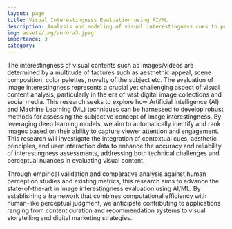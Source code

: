 ```yaml
---
layout: page
title: Visual Interestingness Evaluation using AI/ML
description: Analysis and modeling of visual interestingness cues to predict viewer engagements with visual content
img: assets/img/aurora3.jpeg
importance: 3
category: 
---
```


The interestingness of visual contents such as images/videos are determined by a multitude of factures such as aesthethic appeal, scene composition, color palettes, novelty of the subject etc. The evaluation of image interestingness represents a crucial yet challenging aspect of visual content analysis, particularly in the era of vast digital image collections and social media. This research seeks to explore how Artificial Intelligence (AI) and Machine Learning (ML) techniques can be harnessed to develop robust methods for assessing the subjective concept of image interestingness. By leveraging deep learning models, we aim to automatically identify and rank images based on their ability to capture viewer attention and engagement. This research will investigate the integration of contextual cues, aesthetic principles, and user interaction data to enhance the accuracy and reliability of interestingness assessments, addressing both technical challenges and perceptual nuances in evaluating visual content.

Through empirical validation and comparative analysis against human perception studies and existing metrics, this research aims to advance the state-of-the-art in image interestingness evaluation using AI/ML. By establishing a framework that combines computational efficiency with human-like perceptual judgment, we anticipate contributing to applications ranging from content curation and recommendation systems to visual storytelling and digital marketing strategies.
